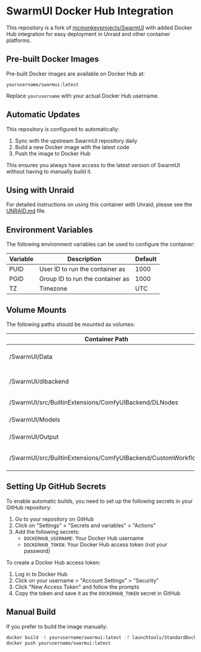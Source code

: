 # SwarmUI Docker Hub Integration

This repository is a fork of [mcmonkeyprojects/SwarmUI](https://github.com/mcmonkeyprojects/SwarmUI) with added Docker Hub integration for easy deployment in Unraid and other container platforms.

## Pre-built Docker Images

Pre-built Docker images are available on Docker Hub at:

```
yourusername/swarmui:latest
```

Replace `yourusername` with your actual Docker Hub username.

## Automatic Updates

This repository is configured to automatically:

1. Sync with the upstream SwarmUI repository daily
2. Build a new Docker image with the latest code
3. Push the image to Docker Hub

This ensures you always have access to the latest version of SwarmUI without having to manually build it.

## Using with Unraid

For detailed instructions on using this container with Unraid, please see the [UNRAID.md](UNRAID.md) file.

## Environment Variables

The following environment variables can be used to configure the container:

| Variable | Description | Default |
|----------|-------------|---------|
| PUID | User ID to run the container as | 1000 |
| PGID | Group ID to run the container as | 1000 |
| TZ | Timezone | UTC |

## Volume Mounts

The following paths should be mounted as volumes:

| Container Path | Description |
|----------------|-------------|
| /SwarmUI/Data | SwarmUI data directory |
| /SwarmUI/dlbackend | SwarmUI backend directory |
| /SwarmUI/src/BuiltinExtensions/ComfyUIBackend/DLNodes | DL nodes directory |
| /SwarmUI/Models | Models directory |
| /SwarmUI/Output | Output directory |
| /SwarmUI/src/BuiltinExtensions/ComfyUIBackend/CustomWorkflows | Custom workflows directory |

## Setting Up GitHub Secrets

To enable automatic builds, you need to set up the following secrets in your GitHub repository:

1. Go to your repository on GitHub
2. Click on "Settings" > "Secrets and variables" > "Actions"
3. Add the following secrets:
   - `DOCKERHUB_USERNAME`: Your Docker Hub username
   - `DOCKERHUB_TOKEN`: Your Docker Hub access token (not your password)

To create a Docker Hub access token:
1. Log in to Docker Hub
2. Click on your username > "Account Settings" > "Security"
3. Click "New Access Token" and follow the prompts
4. Copy the token and save it as the `DOCKERHUB_TOKEN` secret in GitHub

## Manual Build

If you prefer to build the image manually:

```bash
docker build -t yourusername/swarmui:latest -f launchtools/StandardDockerfile.docker .
docker push yourusername/swarmui:latest
``` 
